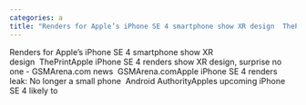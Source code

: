 ```yaml
---
categories: a
title: "Renders for Apple’s iPhone SE 4 smartphone show XR design  ThePrint"
---
```

Renders for Apple’s iPhone SE 4 smartphone show XR design&nbsp;&nbsp;ThePrintApple iPhone SE 4 renders show XR design, surprise no one - GSMArena.com news&nbsp;&nbsp;GSMArena.comApple iPhone SE 4 renders leak: No longer a small phone&nbsp;&nbsp;Android AuthorityApples upcoming iPhone SE 4 likely to 